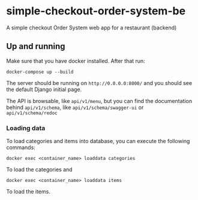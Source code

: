 # simple-checkout-order-system-be
A simple checkout Order System web app for a restaurant (backend)

## Up and running
Make sure that you have docker installed. After that run:
```shell
docker-compose up --build
```
The server should be running on `http://0.0.0.0:8000/` and you should see the default Django
initial page.

The API is browsable, like `api/v1/menu`, but you can find the documentation behind `api/v1/schema`,
like `api/v1/schema/swagger-ui` or `api/v1/schema/redoc`

### Loading data
To load categories and items into database, you can execute the following commands:
```shell
docker exec <container_name> loaddata categories
```
To load the categories and
```shell
docker exec <container_name> loaddata items
```
To load the items.
